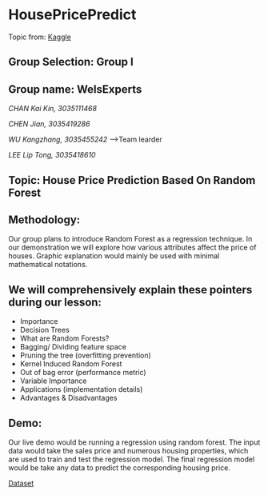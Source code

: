 # HousePricePredict
Topic from: [Kaggle](https://www.kaggle.com/c/house-prices-advanced-regression-techniques)
## Group Selection: Group I
## Group name: WeIsExperts
*CHAN Kai Kin, 3035111468*

*CHEN Jian, 3035419286*

*WU Kangzhang, 3035455242* -->Team learder

*LEE Lip Tong, 3035418610*

## Topic: House Price Prediction Based On Random Forest

## Methodology:
Our group plans to introduce Random Forest as a regression technique. In our demonstration we will explore how various attributes affect the price of houses. Graphic explanation would mainly be used with minimal mathematical notations.

## We will comprehensively explain these pointers during our lesson:
- Importance 
- Decision Trees
- What are Random Forests?
- Bagging/ Dividing feature space
- Pruning the tree (overfitting prevention)
- Kernel Induced Random Forest
- Out of bag error (performance metric)
- Variable Importance
- Applications (implementation details)
- Advantages & Disadvantages

## Demo:
Our live demo would be running a regression using random forest. The input data would take the sales price and numerous housing properties, which are used to train and test the regression model. The final regression model would be take any data to predict the corresponding housing price.

[Dataset](https://www.kaggle.com/c/house-prices-advanced-regression-techniques/data)

